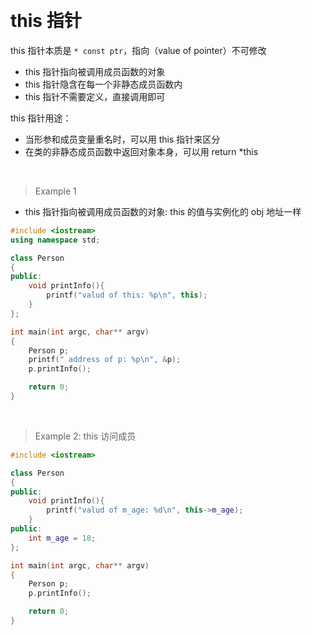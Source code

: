 
&emsp;
# this 指针
this 指针本质是 `* const ptr`，指向（value of pointer）不可修改
- this 指针指向被调用成员函数的对象
- this 指针隐含在每一个非静态成员函数内
- this 指针不需要定义，直接调用即可

this 指针用途：
- 当形参和成员变量重名时，可以用 this 指针来区分
- 在类的非静态成员函数中返回对象本身，可以用 return *this

&emsp;
>Example 1
- this 指针指向被调用成员函数的对象: this 的值与实例化的 obj 地址一样
```c++
#include <iostream>
using namespace std;

class Person
{
public:
    void printInfo(){
        printf("valud of this: %p\n", this);
    }
};

int main(int argc, char** argv)
{
    Person p;
    printf(" address of p: %p\n", &p);
    p.printInfo();

    return 0;
}
```

&emsp;
>Example 2: this 访问成员
```c++
#include <iostream>

class Person
{
public:
    void printInfo(){
        printf("valud of m_age: %d\n", this->m_age);
    }
public:
    int m_age = 18;
};

int main(int argc, char** argv)
{
    Person p;
    p.printInfo();

    return 0;
}
```

